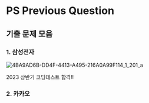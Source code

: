 # PS Previous Question

## 기출 문제 모음

### 1. 삼성전자

![4BA9AD6B-DD4F-4413-A495-216A0A99F114_1_201_a](https://github.com/ZeroOnePro/PS-Previous-Question/assets/48282185/7a828ba9-9bd2-4e1b-bbb9-e4b9d9825cd4)

2023 상반기 코딩테스트 합격!!

### 2. 카카오
